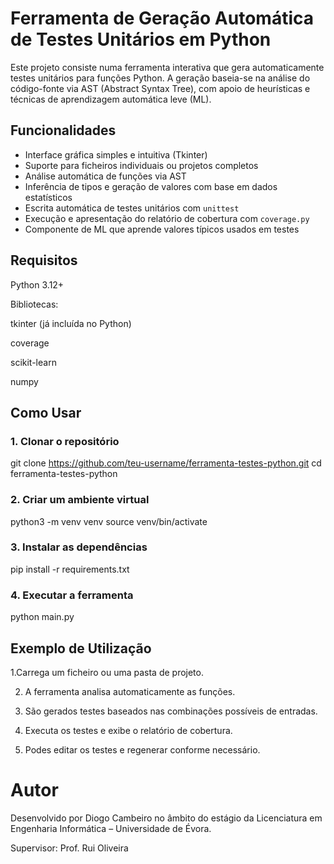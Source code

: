 # Ferramenta de Geração Automática de Testes Unitários em Python

Este projeto consiste numa ferramenta interativa que gera automaticamente testes unitários para funções Python. A geração baseia-se na análise do código-fonte via AST (Abstract Syntax Tree), com apoio de heurísticas e técnicas de aprendizagem automática leve (ML).

## Funcionalidades

- Interface gráfica simples e intuitiva (Tkinter)
- Suporte para ficheiros individuais ou projetos completos
- Análise automática de funções via AST
- Inferência de tipos e geração de valores com base em dados estatísticos
- Escrita automática de testes unitários com `unittest`
- Execução e apresentação do relatório de cobertura com `coverage.py`
- Componente de ML que aprende valores típicos usados em testes

## Requisitos

Python 3.12+

Bibliotecas:

tkinter (já incluída no Python)

coverage

scikit-learn

numpy


## Como Usar

### 1. Clonar o repositório

git clone https://github.com/teu-username/ferramenta-testes-python.git
cd ferramenta-testes-python

### 2. Criar um ambiente virtual

python3 -m venv venv
source venv/bin/activate   

### 3. Instalar as dependências

pip install -r requirements.txt

### 4. Executar a ferramenta

python main.py


## Exemplo de Utilização

1.Carrega um ficheiro ou uma pasta de projeto.

2. A ferramenta analisa automaticamente as funções.

3. São gerados testes baseados nas combinações possíveis de entradas.

4. Executa os testes e exibe o relatório de cobertura.

5. Podes editar os testes e regenerar conforme necessário.


# Autor

Desenvolvido por Diogo Cambeiro no âmbito do estágio da Licenciatura em Engenharia Informática – Universidade de Évora.

Supervisor: Prof. Rui Oliveira




